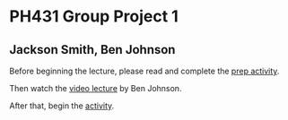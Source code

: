 # PH431 Group Project 1

## Jackson Smith, Ben Johnson

Before beginning the lecture, please read and complete the [prep activity](prepactivity.md).

Then watch the [video lecture](youtube.com) by Ben Johnson.

After that, begin the [activity](activity.md).